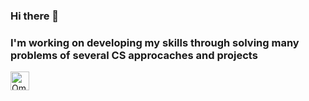 ### Hi there 👋
<h3>I'm working on developing my skills through solving many problems of several CS approcaches and projects</h3>

<a href="https://www.linkedin.com/in/anas-alnaggar-01a8271b1/" rel="nofollow"><img align="left" alt="Omar's LinkdeIN" width="30px" src="https://camo.githubusercontent.com/8c244a7a7b8a6e767d241c9a6c5e1b5e13ea693770c52bbc3fe564ba4044a4c9/68747470733a2f2f63646e2d69636f6e732d706e672e666c617469636f6e2e636f6d2f3531322f3137342f3137343835372e706e67" data-canonical-src="https://cdn-icons-png.flaticon.com/512/174/174857.png" style="max-width: 100%;"></a>

